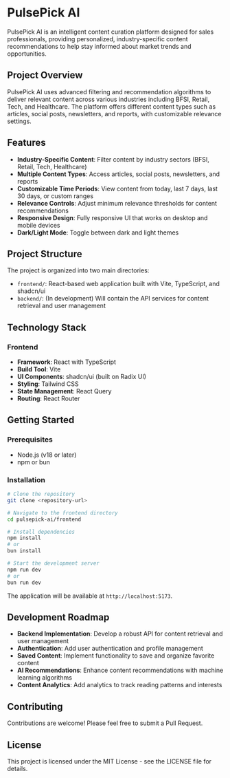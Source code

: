 # PulsePick AI

PulsePick AI is an intelligent content curation platform designed for sales professionals, providing personalized, industry-specific content recommendations to help stay informed about market trends and opportunities.

## Project Overview

PulsePick AI uses advanced filtering and recommendation algorithms to deliver relevant content across various industries including BFSI, Retail, Tech, and Healthcare. The platform offers different content types such as articles, social posts, newsletters, and reports, with customizable relevance settings.

<!-- ![PulsePick AI Screenshot](frontend/public/screenshot.png) -->

## Features

- **Industry-Specific Content**: Filter content by industry sectors (BFSI, Retail, Tech, Healthcare)
- **Multiple Content Types**: Access articles, social posts, newsletters, and reports
- **Customizable Time Periods**: View content from today, last 7 days, last 30 days, or custom ranges
- **Relevance Controls**: Adjust minimum relevance thresholds for content recommendations
- **Responsive Design**: Fully responsive UI that works on desktop and mobile devices
- **Dark/Light Mode**: Toggle between dark and light themes

## Project Structure

The project is organized into two main directories:

- `frontend/`: React-based web application built with Vite, TypeScript, and shadcn/ui
- `backend/`: (In development) Will contain the API services for content retrieval and user management

## Technology Stack

### Frontend
- **Framework**: React with TypeScript
- **Build Tool**: Vite
- **UI Components**: shadcn/ui (built on Radix UI)
- **Styling**: Tailwind CSS
- **State Management**: React Query
- **Routing**: React Router

## Getting Started

### Prerequisites
- Node.js (v18 or later)
- npm or bun

### Installation

```bash
# Clone the repository
git clone <repository-url>

# Navigate to the frontend directory
cd pulsepick-ai/frontend

# Install dependencies
npm install
# or
bun install

# Start the development server
npm run dev
# or
bun run dev
```

The application will be available at `http://localhost:5173`.

## Development Roadmap

- **Backend Implementation**: Develop a robust API for content retrieval and user management
- **Authentication**: Add user authentication and profile management
- **Saved Content**: Implement functionality to save and organize favorite content
- **AI Recommendations**: Enhance content recommendations with machine learning algorithms
- **Content Analytics**: Add analytics to track reading patterns and interests

## Contributing

Contributions are welcome! Please feel free to submit a Pull Request.

## License

This project is licensed under the MIT License - see the LICENSE file for details.

